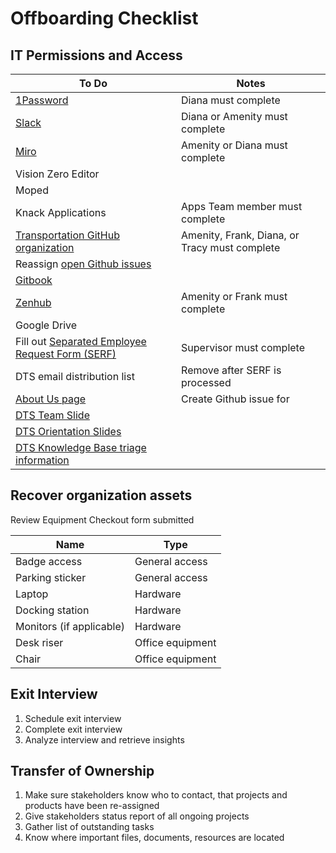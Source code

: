 # Offboarding Checklist

## IT Permissions and Access

| To Do                                                                                                                                                                                         | Notes                                         |
| --------------------------------------------------------------------------------------------------------------------------------------------------------------------------------------------- | --------------------------------------------- |
| [1Password](https://my.1password.com/people)                                                                                                                                                  | Diana must complete                           |
| [Slack](https://austininnovation.slack.com/admin/settings)                                                                                                                                    | Diana or Amenity must complete                |
| [Miro](https://miro.com/app/settings/company/3074457351120063391/teams/3074457347846964301/users)                                                                                             | Amenity or Diana must complete                |
| Vision Zero Editor                                                                                                                                                                            |                                               |
| Moped                                                                                                                                                                                         |                                               |
| Knack Applications                                                                                                                                                                            | Apps Team member must complete                |
| [Transportation GitHub organization](https://github.com/orgs/cityofaustin/teams/transportation/members)                                                                                       | Amenity, Frank, Diana, or Tracy must complete |
| Reassign [open Github issues](https://github.com/cityofaustin/atd-data-tech/issues)                                                                                                           |                                               |
| [Gitbook](https://app.gitbook.com/o/-LzDQOVGhTudbKRDGpUA/settings/members)                                                                                                                    |                                               |
| [Zenhub](https://app.zenhub.com/settings/o/cityofaustin/users)                                                                                                                                | Amenity or Frank must complete                |
| Google Drive                                                                                                                                                                                  |                                               |
| Fill out [Separated Employee Request Form (SERF)](https://atx.servicenowservices.com/sp?id=sc_category\&sys_id=9ab907eedb596f80c56254f9489619df\&catalog_id=e0d08b13c3330100c8b837659bba8fb4) | Supervisor must complete                      |
| DTS email distribution list                                                                                                                                                                   | Remove after SERF is processed                |
| [About Us page](https://github.com/cityofaustin/atd-product/blob/main/pages/about/index.js)                                                                                                   | Create Github issue for                       |
| [DTS Team Slide](https://docs.google.com/presentation/d/1tHKTfUgQ-uAXdRBkEdXqR7ryBo_LTU86IzQxo1gJoeA/edit#slide=id.gc64f254bde_0_91)                                                          |                                               |
| [DTS Orientation Slides](https://docs.google.com/presentation/d/1ByRWXmjHut88cTiPVOTgkwTJ2V5_m1Y_0j46FP_kdYw/edit#slide=id.gfd25a7f266_1_382)                                                 |                                               |
| [DTS Knowledge Base triage information](https://app.gitbook.com/o/-LzDQOVGhTudbKRDGpUA/s/-M4LYhVrPWLmbRD1Xv0p/)                                                                               |                                               |

## Recover organization assets

Review Equipment Checkout form submitted

| Name                     | Type             |
| ------------------------ | ---------------- |
| Badge access             | General access   |
| Parking sticker          | General access   |
| Laptop                   | Hardware         |
| Docking station          | Hardware         |
| Monitors (if applicable) | Hardware         |
| Desk riser               | Office equipment |
| Chair                    | Office equipment |

## Exit Interview

1. Schedule exit interview
2. Complete exit interview
3. Analyze interview and retrieve insights

## Transfer of Ownership

1. Make sure stakeholders know who to contact, that projects and products have been re-assigned
2. Give stakeholders status report of all ongoing projects
3. Gather list of outstanding tasks&#x20;
4. Know where important files, documents, resources are located
